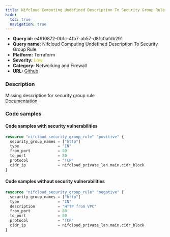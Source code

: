 ```yaml
---
title: Nifcloud Computing Undefined Description To Security Group Rule
hide:
  toc: true
  navigation: true
---
```


<style>
  .highlight .hll {
    background-color: #ff171742;
  }
  .md-content {
    max-width: 1100px;
    margin: 0 auto;
  }
</style>

-   **Query id:** e4610872-0b1c-4fb7-ab57-d81c0afdb291
-   **Query name:** Nifcloud Computing Undefined Description To Security Group Rule
-   **Platform:** Terraform
-   **Severity:** <span style="color:#CC0">Low</span>
-   **Category:** Networking and Firewall
-   **URL:** [Github](https://github.com/Checkmarx/kics/tree/master/assets/queries/terraform/nifcloud/computing_security_group_rule_description_undefined)

### Description
Missing description for security group rule<br>
[Documentation](https://registry.terraform.io/providers/nifcloud/nifcloud/latest/docs/resources/security_group_rule#description)

### Code samples
#### Code samples with security vulnerabilities
```tf title="Positive test num. 1 - tf file" hl_lines="1"
resource "nifcloud_security_group_rule" "positive" {
  security_group_names = ["http"]
  type                 = "IN"
  from_port            = 80
  to_port              = 80
  protocol             = "TCP"
  cidr_ip              = nifcloud_private_lan.main.cidr_block
}

```


#### Code samples without security vulnerabilities
```tf title="Negative test num. 1 - tf file"
resource "nifcloud_security_group_rule" "negative" {
  security_group_names = ["http"]
  type                 = "IN"
  description          = "HTTP from VPC"
  from_port            = 80
  to_port              = 80
  protocol             = "TCP"
  cidr_ip              = nifcloud_private_lan.main.cidr_block
}

```
